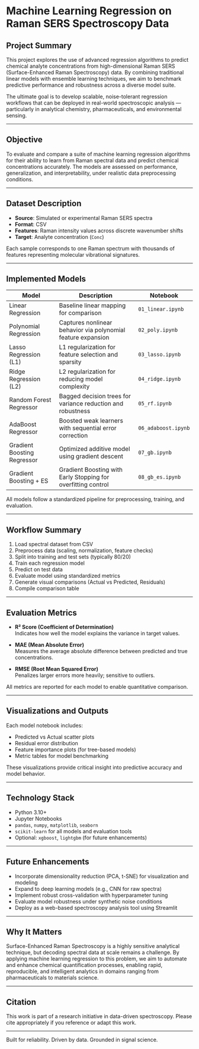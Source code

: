 # Machine Learning Regression on Raman SERS Spectroscopy Data

## Project Summary

This project explores the use of advanced regression algorithms to predict chemical analyte concentrations from high-dimensional Raman SERS (Surface-Enhanced Raman Spectroscopy) data. By combining traditional linear models with ensemble learning techniques, we aim to benchmark predictive performance and robustness across a diverse model suite.

The ultimate goal is to develop scalable, noise-tolerant regression workflows that can be deployed in real-world spectroscopic analysis — particularly in analytical chemistry, pharmaceuticals, and environmental sensing.

---

## Objective

To evaluate and compare a suite of machine learning regression algorithms for their ability to learn from Raman spectral data and predict chemical concentrations accurately. The models are assessed on performance, generalization, and interpretability, under realistic data preprocessing conditions.

---

## Dataset Description

- **Source**: Simulated or experimental Raman SERS spectra
- **Format**: CSV
- **Features**: Raman intensity values across discrete wavenumber shifts
- **Target**: Analyte concentration (`Conc`)

Each sample corresponds to one Raman spectrum with thousands of features representing molecular vibrational signatures.

---

## Implemented Models

| Model                        | Description                                                         | Notebook             |
|-----------------------------|----------------------------------------------------------------------|----------------------|
| Linear Regression           | Baseline linear mapping for comparison                              | `01_linear.ipynb`    |
| Polynomial Regression       | Captures nonlinear behavior via polynomial feature expansion         | `02_poly.ipynb`      |
| Lasso Regression (L1)       | L1 regularization for feature selection and sparsity                 | `03_lasso.ipynb`     |
| Ridge Regression (L2)       | L2 regularization for reducing model complexity                      | `04_ridge.ipynb`     |
| Random Forest Regressor     | Bagged decision trees for variance reduction and robustness          | `05_rf.ipynb`        |
| AdaBoost Regressor          | Boosted weak learners with sequential error correction               | `06_adaboost.ipynb`  |
| Gradient Boosting Regressor | Optimized additive model using gradient descent                      | `07_gb.ipynb`        |
| Gradient Boosting + ES      | Gradient Boosting with Early Stopping for overfitting control        | `08_gb_es.ipynb`     |

All models follow a standardized pipeline for preprocessing, training, and evaluation.

---

## Workflow Summary

1. Load spectral dataset from CSV
2. Preprocess data (scaling, normalization, feature checks)
3. Split into training and test sets (typically 80/20)
4. Train each regression model
5. Predict on test data
6. Evaluate model using standardized metrics
7. Generate visual comparisons (Actual vs Predicted, Residuals)
8. Compile comparison table

---

## Evaluation Metrics

- **R² Score (Coefficient of Determination)**  
  Indicates how well the model explains the variance in target values.

- **MAE (Mean Absolute Error)**  
  Measures the average absolute difference between predicted and true concentrations.

- **RMSE (Root Mean Squared Error)**  
  Penalizes larger errors more heavily; sensitive to outliers.

All metrics are reported for each model to enable quantitative comparison.

---

## Visualizations and Outputs

Each model notebook includes:

- Predicted vs Actual scatter plots
- Residual error distribution
- Feature importance plots (for tree-based models)
- Metric tables for model benchmarking

These visualizations provide critical insight into predictive accuracy and model behavior.

---

## Technology Stack

- Python 3.10+
- Jupyter Notebooks
- `pandas`, `numpy`, `matplotlib`, `seaborn`
- `scikit-learn` for all models and evaluation tools
- Optional: `xgboost`, `lightgbm` (for future enhancements)

---

## Future Enhancements

- Incorporate dimensionality reduction (PCA, t-SNE) for visualization and modeling
- Expand to deep learning models (e.g., CNN for raw spectra)
- Implement robust cross-validation with hyperparameter tuning
- Evaluate model robustness under synthetic noise conditions
- Deploy as a web-based spectroscopy analysis tool using Streamlit

---

## Why It Matters

Surface-Enhanced Raman Spectroscopy is a highly sensitive analytical technique, but decoding spectral data at scale remains a challenge. By applying machine learning regression to this problem, we aim to automate and enhance chemical quantification processes, enabling rapid, reproducible, and intelligent analytics in domains ranging from pharmaceuticals to materials science.

---

## Citation

This work is part of a research initiative in data-driven spectroscopy. Please cite appropriately if you reference or adapt this work.

---

Built for reliability. Driven by data. Grounded in signal science.
